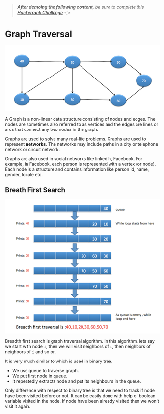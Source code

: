> ***After demoing the following content**, be sure to complete this [Hackerrank Challenge](https://www.hackerrank.com/challenges/bfsshortreach/problem?h_r=internal-search) 👈*

# Graph Traversal

<img src="imgs/graph.png" width="600px">

A Graph is a non-linear data structure consisting of nodes and edges. The nodes are sometimes also referred to as vertices and the edges are lines or arcs that connect any two nodes in the graph.

Graphs are used to solve many real-life problems. Graphs are used to represent **networks**. The networks may include paths in a city or telephone network or circuit network. 

Graphs are also used in social networks like linkedIn, Facebook. For example, in Facebook, each person is represented with a vertex (or node). Each node is a structure and contains information like person id, name, gender, locale etc.

## Breath First Search

<img src="imgs/traverse.png" width="600px">

Breadth first search is graph traversal algorithm. In this algorithm, lets say we start with node `i`, then we will visit neighbors of `i`, then neighbors of neighbors of `i` and so on.

It is very much similar to which is used in binary tree. 
  - We use queue to traverse graph. 
  - We put first node in queue. 
  - It repeatedly extracts node and put its neighbours in the queue. 
  
Only difference with respect to binary tree is that we need to track if node have been visited before or not. It can be easily done with help of boolean variable visited in the node. If node have been already visited then we won’t visit it again.
